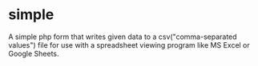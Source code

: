 # simple
A simple php form that writes given data to a csv("comma-separated values") file for use with a spreadsheet viewing program like MS Excel or Google Sheets.
